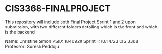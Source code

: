 # CIS3368-FINALPROJECT
This repository will include both Final Project Sprint 1 and 2 upon submission, with two different folders detailing which is the front and which is the backend

Name: Christine Simon
PSID: 1840920
Sprint 1: 10/14/23
CIS 3368 
Professor: Suresh Peddoju
